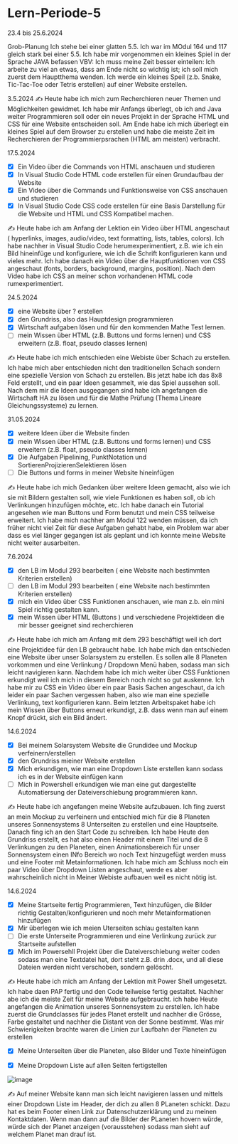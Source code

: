 # Lern-Periode-5

23.4 bis 25.6.2024

Grob-Planung
Ich stehe bei einer glatten 5.5. Ich war im MOdul 164 und 117 gleich stark bei einer 5.5.
Ich habe mir vorgenommen ein kleines Spiel in der Sprache JAVA befassen
VBV: Ich muss meine Zeit besser einteilen: Ich arbeite zu viel an etwas, dass am Ende nicht so wichtig ist; ich soll mich zuerst dem Hauptthema wenden.
Ich werde ein kleines Speil (z.b. Snake, Tic-Tac-Toe oder Tetris erstellen) auf einer Website erstellen.

3.5.2024
✍️ Heute habe ich mich zum Recherchieren neuer Themen und Möglichkeiten gewidmet. Ich habe mir Anfangs überlegt, ob ich and Java weiter Programmieren soll oder ein neues Projekt in der Sprache HTML und CSS für eine Website entscheiden soll. Am Ende habe ich mich überlegt ein kleines Spiel auf dem Browser zu erstellen und habe die meiste Zeit im Recherchieren der Programmierpsrachen (HTML am meisten) verbracht.

17.5.2024
- [x] Ein Video über die Commands von HTML anschauen und studieren
- [x] In Visual Studio Code HTML code erstellen für einen Grundaufbau der Website
- [x] Ein Video über die Commands und Funktionsweise von CSS anschauen und studieren
- [x] In Visual Studio Code CSS code erstellen für eine Basis Darstellung für die Website und HTML und CSS Kompatibel machen.

✍️ Heute habe ich am Anfang der Lektion ein Video über HTML angeschaut ( hyperlinks, images, audio/video, text formatting, lists, tables, colors). Ich habe nachher in Visual Studio Code herumexperimentiert, z.B. wie ich ein Bild hineinfüge und konfiguriere, wie ich die Schrift konfigurieren kann und vieles mehr. Ich habe danach ein Video über die Hauptfunktionen von CSS angeschaut (fonts, borders, background, margins, position). Nach dem Video habe ich CSS an meiner schon vorhandenen HTML code rumexperimentiert.

24.5.2024
- [x] eine Website über ? erstellen
- [x] den Grundriss, also das Hauptdesign programmieren
- [x] Wirtschaft aufgaben lösen und für den kommenden Mathe Test lernen.
- [ ] mein Wissen über HTML (z.B. Buttons und forms lernen) und CSS erweitern (z.B. float, pseudo classes lernen)

✍️ Heute habe ich mich entschieden eine Webiste über Schach zu erstellen. Ich habe mich aber entschieden nicht den traditionellen Schach sondern eine spezielle Version von Schach zu erstellen. Bis jetzt habe ich das 8x8 Feld erstellt, und ein paar Ideen gesammelt, wie das Spiel aussehen soll. Nach dem mir die Ideen ausgegangen sind habe ich angefangen die Wirtschaft HA zu lösen und für die Mathe Prüfung (Thema Lineare Gleichungssysteme) zu lernen. 

31.05.2024
- [x] weitere Ideen über die Website finden
- [x] mein Wissen über HTML (z.B. Buttons und forms lernen) und CSS erweitern (z.B. float, pseudo classes lernen)
- [x] Die Aufgaben Pipelining, PunktNotation und SortierenProjizierenSelektieren lösen
- [ ] Die Buttons und forms in meiner Website hineinfügen

✍️ Heute habe ich mich Gedanken über weitere Ideen gemacht, also wie ich sie mit Bildern gestalten soll, wie viele Funktionen es haben soll, ob ich Verlinkungen hinzufügen möchte, etc. Ich habe danach ein Tutorial angesehen wie man Buttons und Form benutzt und mein CSS teilweise erweitert. Ich habe mich nachher am Modul 122 wenden müssen, da ich früher nicht viel Zeit für diese Aufgaben gehabt habe, ein Problem war aber dass es viel länger gegangen ist als geplant und ich konnte meine Website nicht weiter ausarbeiten.

7.6.2024
- [x] den LB im Modul 293 bearbeiten ( eine Website nach bestimmten Kriterien erstellen)
- [ ] den LB im Modul 293 bearbeiten ( eine Website nach bestimmten Kriterien erstellen)
- [x] mich ein Video über CSS Funktionen anschauen, wie man z.b. ein mini Spiel richtig gestalten kann.
- [x] mein Wissen über HTML (Buttons ) und verschiedene Projektideen die mir besser geeignet sind recherchieren

✍️ Heute habe ich mich am Anfang mit dem 293 beschäftigt weil ich dort eine Projektidee für den LB gebraucht habe. Ich habe mich dan entschieden eine Website über unser Solarsystem zu erstellen. Es sollen alle 8 Planeten vorkommen und eine Verlinkung / Dropdown Menü haben, sodass man sich leicht navigieren kann. Nachdem habe ich mich weiter über CSS Funktionen erkundigt weil ich mich in diesem Bereich noch nicht so gut auskenne. Ich habe mir zu CSS ein Video über ein paar Basis Sachen angeschaut, da ich leider ein paar Sachen vergessen haben, also wie man eine spezielle Verlinkung, text konfigurieren kann. Beim letzten Arbeitspaket habe ich mein Wissen über Buttons erneut erkundigt, z.B. dass wenn man auf einem Knopf drückt, sich ein Bild ändert.

14.6.2024
- [x] Bei meinem Solarsystem Website die Grundidee und Mockup verfeinern/erstellen
- [x] den Grundriss mieiner Website erstellen
- [x] Mich erkundigen, wie man eine Dropdown Liste erstellen kann sodass ich es in der Website einfügen kann
- [ ] Mich in Powershell erkundigen wie man eine gut dargestellte Automatiersung der Dateiverschiebung programmieren kann.

✍️ Heute habe ich angefangen meine Website aufzubauen. Ich fing zuerst an mein Mockup zu verfeinern und entschied mich für die 8 Planeten unseres Sonnensystems 8 Unterseiten zu erstellen und eine Hauptseite. Danach fing ich an den Start Code zu schreiben. Ich habe Heute den Grundriss erstellt, es hat also einen Header mit einem Titel und die 8 Verlinkungen zu den Planeten, einen Animationsbereich für unser Sonnensystem einen INfo Bereich wo noch Text hinzugefügt werden muss und eine Footer mit Metainformationen. Ich habe mich am Schluss noch ein paar Video über Dropdown Listen angeschaut, werde es aber wahrscheinlich nicht in Meiner Webiste aufbauen weil es nicht nötig ist.

14.6.2024
- [x] Meine Startseite fertig Programmieren, Text hinzufügen, die Bilder richtig Gestalten/konfigurieren und noch mehr Metainformationen hinzufügen
- [x] Mir überlegen wie ich meien Uterseiten schlau gestalten kann
- [ ] Die erste Unterseite Programmieren und eine Verlinkung zurück zur Startseite aufstellen
- [x] Mich im Powersehll Projekt über die Dateiverschiebung weiter coden sodass man eine Textdatei hat, dort steht z.B. drin .docx, und all diese Dateien werden nicht verschoben, sondern gelöscht.

✍️ Heute habe ich mich am Anfang der Lektion mit Power Shell umgesetzt. Ich habe daen PAP fertig und den Code teilweise fertig gestaltet. Nachher abe ich die meiste Zeit für meine Website aufgebraucht. ich habe Heute angefangen die Animation unseres Sonnensystem zu erstellen. Ich habe zuerst die Grundclasses für jedes Planet erstellt und nachher die Grösse, Farbe gestaltet und nachher die Distant von der Sonne bestimmt. Was mir Schwierigkeiten brachte waren die Linien zur Laufbahn der Planeten zu erstellen

- [x] Meine Unterseiten über die Planeten, also Bilder und Texte hineinfügen
- [x] Meine Dropdown Liste auf allen Seiten fertigstellen



![image](https://github.com/SchwynSebastian/Lern-Periode-5/assets/142606051/21f8f56f-ebb0-4cf6-8d40-281cf1a0496b)

✍️ Auf meiner Website kann man sich leicht navigieren lassen und mittels einer Dropdown Liste im Header, der dich zu allen 8 PLaneten schickt. Dazu hat es beim Footer einen Link zur Datenschutzerklärung und zu meinen Kontaktdaten. Wenn man dann auf die Bilder der PLaneten hovern würde, würde sich der Planet anzeigen (vorausstehen) sodass man sieht auf welchem Planet man drauf ist.





